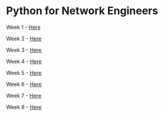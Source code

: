 # Python for Network Engineers

Week 1 - [Here](/Week_1)

Week 2 - [Here](/Week_2)

Week 3 - [Here]()

Week 4 - [Here]()

Week 5 - [Here]()

Week 6 - [Here]()

Week 7 - [Here]()

Week 8 - [Here]()
